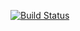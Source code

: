[![Build Status](https://dev.azure.com/AzureDevOpsHarryMaartens/AgileProject/_apis/build/status%2FDevOpsTrainingAZ-400.GitApp?branchName=main)](https://dev.azure.com/AzureDevOpsHarryMaartens/AgileProject/_build/latest?definitionId=3&branchName=main)

